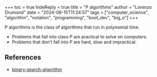 +++
toc = true
hideReply = true
title = "P algorithms"
author = "Lorenzo Drumond"
date = "2024-08-15T11:24:57"
tags = ["computer_science",  "algorithm",  "notation",  "programming",  "boot_dev",  "big_o"]
+++



P algorithms is the class of algorithms that run in polynomial time.

- Problems that fall into class P are practical to solve on computers.
- Problems that don't fall into P are hard, slow and impractical.

## References
- [binary-search-algorithm](/wiki/binary-search-algorithm/)
